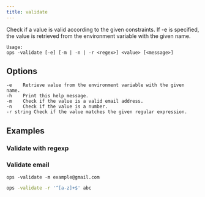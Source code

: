 ```yaml
---
title: validate
---
```


Check if a value is valid according to the given constraints.
If -e is specified, the value is retrieved from the environment variable with the given name.

```text
Usage:
ops -validate [-e] [-m | -n | -r <regex>] <value> [<message>]
```

## Options

```
-e    Retrieve value from the environment variable with the given name.
-h    Print this help message.
-m    Check if the value is a valid email address.
-n    Check if the value is a number.
-r string Check if the value matches the given regular expression.
```

## Examples

### Validate with regexp

### Validate email

```
ops -validate -m example@gmail.com
```

```bash
ops -validate -r '^[a-z]+$' abc
```



